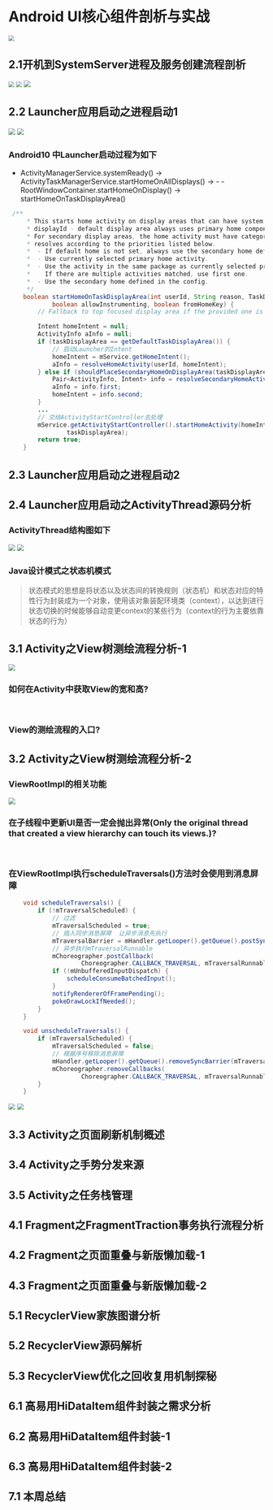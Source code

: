 # Android UI核心组件剖析与实战


<img src="image/第五周内容总览.png" style="zoom:70%">

## 2.1开机到SystemServer进程及服务创建流程剖析
<img src="image/Launcher启动流程与ActivityThread深入分析.png" style="zoom:70%">
<img src="image/android系统开机流程图.png" style="zoom:70%">
<img src="image/SystemServer启动服务.png" style="zoom:80%">

## 2.2 Launcher应用启动之进程启动1

<img src="image/Launcher启动流程.png" style="zoom:80%">

<img src="image/Launcher进程启动流程图.png" style="zoom:80%">


### Android10 中Launcher启动过程为如下  
- ActivityManagerService.systemReady() -> ActivityTaskManagerService.startHomeOnAllDisplays() -> - -RootWindowContainer.startHomeOnDisplay() -> startHomeOnTaskDisplayArea()

```java
 /**
     * This starts home activity on display areas that can have system decorations based on
     * displayId - default display area always uses primary home component.
     * For secondary display areas, the home activity must have category SECONDARY_HOME and then
     * resolves according to the priorities listed below.
     *  - If default home is not set, always use the secondary home defined in the config.
     *  - Use currently selected primary home activity.
     *  - Use the activity in the same package as currently selected primary home activity.
     *    If there are multiple activities matched, use first one.
     *  - Use the secondary home defined in the config.
     */
    boolean startHomeOnTaskDisplayArea(int userId, String reason, TaskDisplayArea taskDisplayArea,
            boolean allowInstrumenting, boolean fromHomeKey) {
        // Fallback to top focused display area if the provided one is invalid.

        Intent homeIntent = null;
        ActivityInfo aInfo = null;
        if (taskDisplayArea == getDefaultTaskDisplayArea()) {
            // 启动Launcher的Intent
            homeIntent = mService.getHomeIntent();
            aInfo = resolveHomeActivity(userId, homeIntent);
        } else if (shouldPlaceSecondaryHomeOnDisplayArea(taskDisplayArea)) {
            Pair<ActivityInfo, Intent> info = resolveSecondaryHomeActivity(userId, taskDisplayArea);
            aInfo = info.first;
            homeIntent = info.second;
        }
        ...
        // 交给ActivityStartController去处理
        mService.getActivityStartController().startHomeActivity(homeIntent, aInfo, myReason,
                taskDisplayArea);
        return true;
    }
```

## 2.3 Launcher应用启动之进程启动2
## 2.4 Launcher应用启动之ActivityThread源码分析

### ActivityThread结构图如下  
<img src="image/ActivityThread结构图.png" style="zoom:80%">
<img src="image/HomeActivity创建流程.png" style="zoom:80%">

### Java设计模式之状态机模式  

 > 状态模式的思想是将状态以及状态间的转换规则（状态机）和状态对应的特性行为封装成为一个对象，使用该对象装配环境类（context），以达到进行状态切换的时候能够自动变更context的某些行为（context的行为主要依靠状态的行为）

## 3.1 Activity之View树测绘流程分析-1

<img src="image/Activity核心知识点.png" style="zoom:80%">

### 如何在Activity中获取View的宽和高?  
<br/> 

### View的测绘流程的入口?

## 3.2 Activity之View树测绘流程分析-2
### ViewRootImpl的相关功能

<img src="image/ViewRootImpl功能.png" style="zoom:80%">

### 在子线程中更新UI是否一定会抛出异常(Only the original thread that created a view hierarchy can touch its views.)?  
<br/>

### 在ViewRootImpl执行scheduleTraversals()方法时会使用到消息屏障  

```java
    void scheduleTraversals() {
        if (!mTraversalScheduled) {
            // 过滤
            mTraversalScheduled = true;
            // 插入同步消息屏障  让异步消息先执行
            mTraversalBarrier = mHandler.getLooper().getQueue().postSyncBarrier();
            // 异步执行mTraversalRunnable
            mChoreographer.postCallback(
                    Choreographer.CALLBACK_TRAVERSAL, mTraversalRunnable, null);
            if (!mUnbufferedInputDispatch) {
                scheduleConsumeBatchedInput();
            }
            notifyRendererOfFramePending();
            pokeDrawLockIfNeeded();
        }
    }

    void unscheduleTraversals() {
        if (mTraversalScheduled) {
            mTraversalScheduled = false;
            // 根据序号移除消息屏障
            mHandler.getLooper().getQueue().removeSyncBarrier(mTraversalBarrier);
            mChoreographer.removeCallbacks(
                    Choreographer.CALLBACK_TRAVERSAL, mTraversalRunnable, null);
        }
    }
```
<img src="image/Handler消息屏障.png" style="zoom:80%">

<img src="image/View三大流程.png" style="zoom:80%">


## 3.3 Activity之页面刷新机制概述
## 3.4 Activity之手势分发来源
## 3.5 Activity之任务栈管理
## 4.1 Fragment之FragmentTraction事务执行流程分析
## 4.2 Fragment之页面重叠与新版懒加载-1
## 4.3 Fragment之页面重叠与新版懒加载-2
## 5.1 RecyclerView家族图谱分析
## 5.2 RecyclerView源码解析
## 5.3 RecyclerView优化之回收复用机制探秘
## 6.1 高易用HiDataItem组件封装之需求分析
## 6.2 高易用HiDataItem组件封装-1

## 6.3 高易用HiDataItem组件封装-2

## 7.1 本周总结